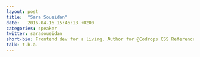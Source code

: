 ```yaml
---
layout: post
title:  "Sara Soueidan"
date:   2016-04-16 15:46:13 +0200
categories: speaker
twitter: sarasoueidan
short-bio: Frontend dev for a living. Author for @Codrops CSS Reference & co-authored Smashing Book 5.
talk: t.b.a.
---
```

